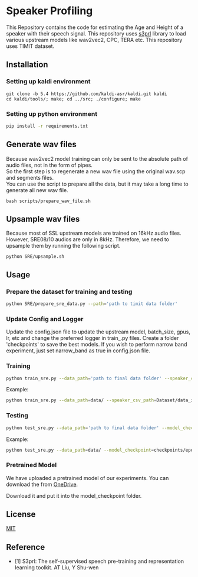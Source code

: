 # Speaker Profiling

This Repository contains the code for estimating the Age and Height of a speaker with their speech signal. This repository uses [s3prl](https://github.com/s3prl/s3prl) library to load various upstream models like wav2vec2, CPC, TERA etc. This repository uses TIMIT dataset. 

## Installation
### Setting up kaldi environment
```
git clone -b 5.4 https://github.com/kaldi-asr/kaldi.git kaldi
cd kaldi/tools/; make; cd ../src; ./configure; make
```

### Setting up python environment

```bash
pip install -r requirements.txt
```

## Generate wav files
Because wav2vec2 model training can only be sent to the absolute path of audio files, not in the form of pipes.\
So the first step is to regenerate a new wav file using the original wav.scp and segments files.\
You can use the script to prepare all the data, but it may take a long time to generate all new wav file.
```
bash scripts/prepare_wav_file.sh
```

## Upsample wav files
Because most of SSL upstream models are trained on 16kHz audio files. However, SRE08/10 audios are only in 8kHz. Therefore, we need to upsample them by running the following script.
```
python SRE/upsample.sh
```

## Usage

### Prepare the dataset for training and testing
```bash
python SRE/prepare_sre_data.py --path='path to timit data folder'
```

### Update Config and Logger
Update the config.json file to update the upstream model, batch_size, gpus, lr, etc and change the preferred logger in train_.py files. Create a folder 'checkpoints' to save the best models. If you wish to perform narrow band experiment, just set narrow_band as true in config.json file.

### Training
```bash
python train_sre.py --data_path='path to final data folder' --speaker_csv_path='path to this repo/SpeakerProfiling/Dataset/data_info_height_age.csv'
```

Example:
```bash
python train_sre.py --data_path=data/ --speaker_csv_path=Dataset/data_info_age.csv
```

### Testing
```bash
python test_sre.py --data_path='path to final data folder' --model_checkpoint='path to saved model checkpoint'
```

Example:
```bash
python test_sre.py --data_path=data/ --model_checkpoint=checkpoints/epoch=7-step=13647.ckpt
```

### Pretrained Model
We have uploaded a pretrained model of our experiments. You can download the from [OneDrive](https://entuedu-my.sharepoint.com/:f:/g/personal/ductuan001_e_ntu_edu_sg/EuH_IItaGnFPj4O9nqd5190Bk39DX3CYAc0h3bu5wn3ppQ?e=AatgN2).

Download it and put it into the model_checkpoint folder.

## License
[MIT](https://choosealicense.com/licenses/mit/)

## Reference
- [1] S3prl: The self-supervised speech pre-training and representation learning toolkit. AT Liu, Y Shu-wen

